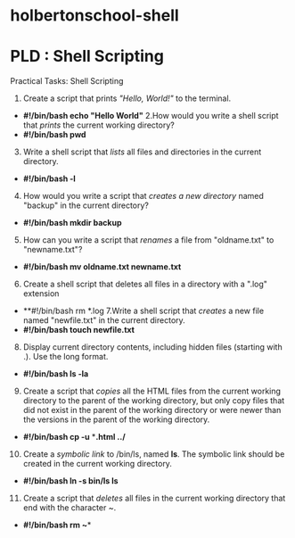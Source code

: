 # holbertonschool-shell
# PLD : Shell Scripting

Practical Tasks: Shell Scripting
1. Create a script that prints *"Hello, World!"* to the terminal.
- **#!/bin/bash echo "Hello World"**
2.How would you write a shell script that *prints* the current working directory?
- **#!/bin/bash pwd**
3. Write a shell script that *lists* all files and directories in the current directory.
- **#!/bin/bash -l** 
4. How would you write a script that *creates a new directory* named "backup" in the current directory?
- **#!/bin/bash mkdir backup**
5. How can you write a script that *renames* a file from "oldname.txt" to "newname.txt"?
- **#!/bin/bash mv oldname.txt newname.txt**
6. Create a shell script that deletes all files in a directory with a ".log" extension
- **#!/bin/bash rm *.log
7.Write a shell script that *creates* a new file named "newfile.txt" in the current directory.
- **#!/bin/bash touch newfile.txt**
8. Display current directory contents, including hidden files (starting with .). Use the long format.
- **#!/bin/bash ls -la**
9. Create a script that *copies* all the HTML files from the current working directory to the parent of the working directory, but only copy files that did not exist in the parent of the working directory or were newer than the versions in the parent of the working directory.
- **#!/bin/bash cp -u** ***.html ../**
10. Create a *symbolic link* to /bin/ls, named __ls__. The symbolic link should be created in the current working directory.
- **#!/bin/bash ln -s bin/ls __ls__**
11. Create a script that *deletes* all files in the current working directory that end with the character ~.
- **#!/bin/bash rm ~***

